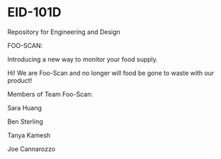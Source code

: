 # EID-101D
Repository for Engineering and Design

FOO-SCAN:

Introducing a new way to monitor your food supply.

Hi! We are Foo-Scan and no longer will food be gone to waste with our product! 


Members of Team Foo-Scan:



Sara Huang

Ben Sterling

Tanya Kamesh

Joe Cannarozzo

